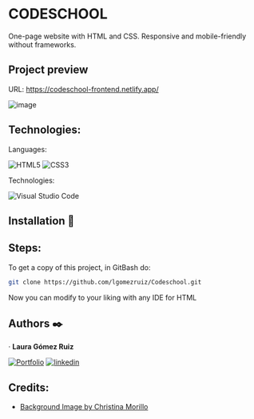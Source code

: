 # CODESCHOOL
One-page website with HTML and CSS. Responsive and mobile-friendly without frameworks.

## Project preview
URL: https://codeschool-frontend.netlify.app/

![image](https://github.com/lgomezruiz/Codeschool/assets/97950503/e4176219-4adf-48f0-931c-f69a43d0edf2)

## Technologies:
Languages:

![HTML5](https://img.shields.io/badge/HTML5-E34F26?style=for-the-badge&logo=HTML5&logoColor=white)
![CSS3](https://img.shields.io/badge/CSS3-1572B6?style=for-the-badge&logo=CSS3&logoColor=white)

Technologies:

![Visual Studio Code](https://img.shields.io/badge/Visual%20Studio%20Code-007ACC?style=for-the-badge&logo=visualstudiocode&logoColor=white)

## Installation 🔧

## Steps:
To get a copy of this project, in GitBash do:

```bash
git clone https://github.com/lgomezruiz/Codeschool.git
```

Now you can modify to your liking with any IDE for HTML

## Authors ✒️

· **Laura Gómez Ruiz**

[![Portfolio](https://img.shields.io/badge/Portfolio-CEE7FF?style=for-the-badge&labelColor=black&link=https%3A%2F%2Flauragomezruiz.netlify.app%2F)](https://lauragomezruiz.netlify.app/)
[![linkedin](https://img.shields.io/badge/LinkedIn-0A66C2?style=for-the-badge&logo=linkedin&logoColor=white)](https://www.linkedin.com/in/lgomezruiz/)

## Credits:
- [Background Image by Christina Morillo](https://www.pexels.com/es-es/foto/dos-mujeres-mirando-el-codigo-en-la-computadora-portatil-1181263/)
